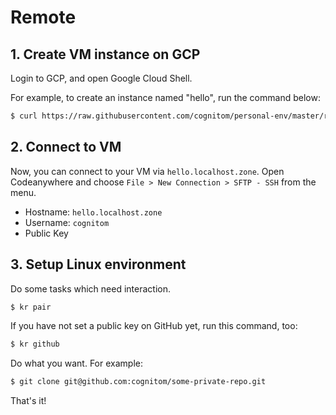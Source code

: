 # Remote

## 1. Create VM instance on GCP

Login to GCP, and open Google Cloud Shell.

For example, to create an instance named "hello", run the command below: 

```bash
$ curl https://raw.githubusercontent.com/cognitom/personal-env/master/remote/create.sh | sh -s hello
```


## 2. Connect to VM

Now, you can connect to your VM via `hello.localhost.zone`. Open Codeanywhere and choose `File > New Connection > SFTP - SSH` from the menu.

- Hostname: `hello.localhost.zone`
- Username: `cognitom`
- Public Key


## 3. Setup Linux environment

Do some tasks which need interaction.

```bash
$ kr pair
```

If you have not set a public key on GitHub yet, run this command, too:

```bash
$ kr github
```

Do what you want. For example:

```bash
$ git clone git@github.com:cognitom/some-private-repo.git
```

That's it!
